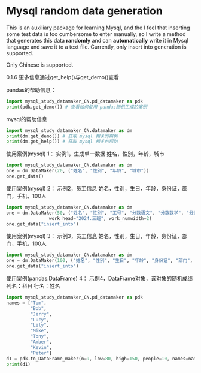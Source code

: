 # Mysql random data generation

This is an auxiliary package for learning Mysql, 
and the I feel that inserting some test data is too 
cumbersome to enter manually, 
so I write a method that generates this 
data **randomly** and can **automatically** write it 
in Mysql language and save it to a text file.
Currently, only insert into generation is supported.


Only Chinese is supported.

0.1.6 更多信息通过get_help()与get_demo()查看

pandas的帮助信息：
```python
import mysql_study_datamaker_CN.pd_datamaker as pdk
print(pdk.get_demo()) # 查看如何使用 pandas随机生成的案例
```
mysql的帮助信息
```python
import mysql_study_datamaker_CN.datamaker as dm
print(dm.get_demo()) # 获取 mysql 相关的案例
print(dm.get_help()) # 获取 mysql 相关的帮助
```
使用案例(mysql) 1：
实例1，生成单一数据
姓名，性别，年龄，城市
```python
import mysql_study_datamaker_CN.datamaker as dm
one = dm.DataMaker(20, ("姓名", "性别", "年龄", "城市"))
one.get_data()
```

使用案例(mysql) 2：
示例2，员工信息
姓名，性别，生日，年龄，身份证，部门，手机，100人
```python
import mysql_study_datamaker_CN.datamaker as dm
one = dm.DataMaker(50, ("姓名", "性别", "工号", "分数语文", "分数数学", "分数英语"),
                work_head="2024.三班", work_numwidth=2)
one.get_data("insert_into")
```

使用案例(mysql) 3：
示例3，员工信息
姓名，性别，生日，年龄，身份证，部门，手机，100人
```python
import mysql_study_datamaker_CN.datamaker as dm
one = dm.DataMaker(100, ("姓名", "性别", "生日", "年龄", "身份证", "部门", "手机"))
one.get_data("insert_into")
```

使用案例(pandas.DataFrame) 4：
示例4，DataFrame对象，该对象的随机成绩
列名：科目
行名：姓名
```python
import mysql_study_datamaker_CN.pd_datamaker as pdk
names = ["Tom",
         "Bob",
         "Jerry",
         "Lucy",
         "Lily",
         "Mike",
         "Tony",
         "Amber",
         "Kevin",
         "Peter"]
d1 = pdk.to_DataFrame_maker(n=9, low=80, high=150, people=10, names=names)
print(d1)
```